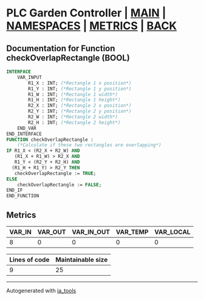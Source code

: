 # PLC Garden Controller | [MAIN] | [NAMESPACES] | [METRICS] | [BACK]  

## Documentation for Function checkOverlapRectangle (BOOL)  

```pascal
INTERFACE
    VAR_INPUT
        R1_X : INT; (*Rectangle 1 x position*)
        R1_Y : INT; (*Rectangle 1 y position*)
        R1_W : INT; (*Rectangle 1 width*)
        R1_H : INT; (*Rectangle 1 height*)
        R2_X : INT; (*Rectangle 2 x position*)
        R2_Y : INT; (*Rectangle 2 y position*)
        R2_W : INT; (*Rectangle 2 width*)
        R2_H : INT; (*Rectangle 2 height*)
    END_VAR
END_INTERFACE
FUNCTION checkOverlapRectangle :
    (*Calculate if these two rectangles are overlapping*)
IF R1_X < (R2_X + R2_W) AND
   (R1_X + R1_W) > R2_X AND
   R1_Y < (R2_Y + R2_H) AND
  (R1_H + R1_Y) > R2_Y THEN
   checkOverlapRectangle := TRUE;
ELSE
	checkOverlapRectangle := FALSE;
END_IF
END_FUNCTION
```

## Metrics  

| VAR_IN | VAR_OUT | VAR_IN_OUT | VAR_TEMP | VAR_LOCAL |
| ------ | ------- | ---------- | --------- | -------- |
| 8 | 0 | 0 | 0 | 0 |  

| Lines of code | Maintainable size |
| ------------- | ----------------- |
| 9 | 25 |

---
Autogenerated with [ia_tools](https://github.com/tkucic/ia_tools)  

[MAIN]: ../../../../index_st.md
[NAMESPACES]: ../../nsList_st.md
[METRICS]: ../../../metrics_st.md
[BACK]: ../nsMain_st.md

